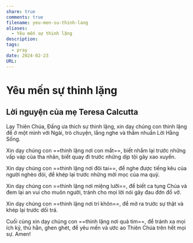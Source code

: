 ```yaml
---
share: true
comments: true
filename: yeu-men-su-thinh-lang
aliases:
  - Yêu mến sự thinh lặng
description: 
tags:
  - pray
date: 2024-02-23
URL: 
---
```

# Yêu mến sự thinh lặng
## Lời nguyện của mẹ Teresa Calcutta

Lạy Thiên Chúa, Đấng ưa thích sự thinh lặng, xin dạy chúng con thinh lặng để ở một mình với Ngài, trò chuyện, lắng nghe và thấm nhuần Lời Hằng Sống.

Xin dạy chúng con ==thinh lặng nơi con mắt==, biết nhắm lại trước những vấp váp của tha nhân, biết quay đi trước những dịp tội gây xao xuyến.

Xin dạy chúng con ==thinh lặng nơi đôi tai==, để nghe được tiếng kêu của người nghèo đói, để khép lại trước những mời mọc của ma quỷ.

Xin dạy chúng con ==thinh lặng nơi miệng lưỡi==, để biết ca tụng Chúa và đem lại an vui cho muôn người, tránh cho mọi lời nói gây đau đớn đổ vỡ.

Xin dạy chúng con ==thinh lặng nơi trí khôn==, để mở ra trước sự thật và khép lại trước dối trá.

Cuối cùng xin dạy chúng con ==thinh lặng nơi quả tim==, để tránh xa mọi ích kỷ, thù hằn, ghen ghét, để yêu mến và ước ao Thiên Chúa trên hết mọi sự. Amen!

